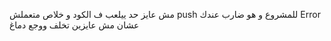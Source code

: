 مش عايز حد ييلعب ف الكود و خلاص
متعملش push للمشروع و هو ضارب عندك Error عشان مش عايزين تخلف ووجع دماغ
